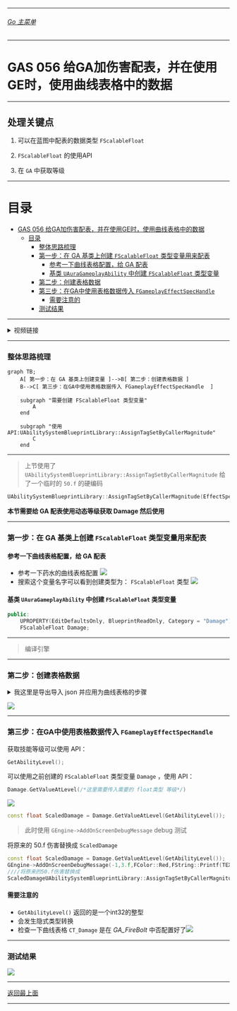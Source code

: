 ____ ____ ____ ____ ____ ____ ____ ____ ____ ____ ____ ____ ____ ____ ____ ____ ____ ____ ____ ____ ____ _______
###### [Go 主菜单](../MainMenu.md)
____ ____ ____ ____ ____ ____ ____ ____ ____ ____ ____ ____ ____ ____ ____ ____ ____ ____ ____ ____ ____ _______

# GAS 056 给GA加伤害配表，并在使用GE时，使用曲线表格中的数据

____ ____ ____ ____ ____ ____ ____ ____ ____ ____ ____ ____ ____ ____ ____ ____ ____ ____ ____ ____ ____ _______

## 处理关键点

1. 可以在蓝图中配表的数据类型 `FScalableFloat` 

2.  `FScalableFloat` 的使用API

3. 在 `GA` 中获取等级

____ ____ ____ ____ ____ ____ ____ ____ ____ ____ ____ ____ ____ ____ ____ ____ ____ ____ ____ ____ ____ _______

# 目录

- [GAS 056 给GA加伤害配表，并在使用GE时，使用曲线表格中的数据](#gas-056-给ga加伤害配表并在使用ge时使用曲线表格中的数据)
	- [目录](#目录)
		- [整体思路梳理](#整体思路梳理)
		- [第一步：在 GA 基类上创建 `FScalableFloat` 类型变量用来配表](#第一步在-ga-基类上创建-fscalablefloat-类型变量用来配表)
			- [参考一下曲线表格配置，给 GA 配表](#参考一下曲线表格配置给-ga-配表)
			- [基类 `UAuraGameplayAbility` 中创建 `FScalableFloat` 类型变量](#基类-uauragameplayability-中创建-fscalablefloat-类型变量)
		- [第二步：创建表格数据](#第二步创建表格数据)
		- [第三步：在GA中使用表格数据传入 `FGameplayEffectSpecHandle`](#第三步在ga中使用表格数据传入-fgameplayeffectspechandle)
			- [需要注意的](#需要注意的)
		- [测试结果](#测试结果)




____ ____ ____ ____ ____ ____ ____ ____ ____ ____ ____ ____ ____ ____ ____ ____ ____ ____ ____ ____ ____ _______

<details>
<summary> 视频链接 </summary>
[4. Ability Damage_哔哩哔哩_bilibili](https://www.bilibili.com/video/BV1JD421E7yC?p=133&vd_source=9e1e64122d802b4f7ab37bd325a89e6c)

</details>

____ ____ ____ ____ ____ ____ ____ ____ ____ ____ ____ ____ ____ ____ ____ ____ ____ ____ ____ ____ ____ _______

### 整体思路梳理

```mermaid
graph TB;
	A[ 第一步：在 GA 基类上创建变量 ]-->B[ 第二步：创建表格数据 ]
	B-->C[ 第三步：在GA中使用表格数据传入 FGameplayEffectSpecHandle  ]
	
	subgraph "需要创建 FScalableFloat 类型变量"
		A
	end
	
	subgraph "使用API:UAbilitySystemBlueprintLibrary::AssignTagSetByCallerMagnitude"
		C
	end
```

____ ____ ____ ____ ____ ____ ____ ____ ____ ____ ____ ____ ____ ____ ____ ____ ____ ____ ____ ____ ____ _______

>上节使用了 `UAbilitySystemBlueprintLibrary::AssignTagSetByCallerMagnitude` 给了一个临时的 `50.f` 的硬编码

```cpp
UAbilitySystemBlueprintLibrary::AssignTagSetByCallerMagnitude(EffectSpecHandle,Tag,50.f/*这里临时给了 50.f*/);
```

**本节需要给 GA 配表使用动态等级获取 Damage 然后使用**

____ ____ ____ ____ ____ ____ ____ ____ ____ ____ ____ ____ ____ ____ ____ ____ ____ ____ ____ ____ ____ _______

### 第一步：在 GA 基类上创建 `FScalableFloat` 类型变量用来配表

#### 参考一下曲线表格配置，给 GA 配表

- 参考一下药水的曲线表格配置 ![](https://github.com/liyunlong618/LiYunLongKnowledgeLibrary/blob/main/UECPP/Models/GAS/GAS_2_Aura/DetailContent/Image/GAS_056/1.png?raw=true)
- 搜索这个变量名字可以看到创建类型为： `FScalableFloat` 类型 ![](https://github.com/liyunlong618/LiYunLongKnowledgeLibrary/blob/main/UECPP/Models/GAS/GAS_2_Aura/DetailContent/Image/GAS_056/2.png?raw=true)

#### 基类 `UAuraGameplayAbility` 中创建 `FScalableFloat` 类型变量

```CPP
public:
	UPROPERTY(EditDefaultsOnly, BlueprintReadOnly, Category = "Damage")
	FScalableFloat Damage;
```
____ ____ ____ ____ ____ ____ ____ ____ ____ ____ ____ ____ ____ ____ ____ ____ ____ ____ ____ ____ ____ _______

>编译引擎

____ ____ ____ ____ ____ ____ ____ ____ ____ ____ ____ ____ ____ ____ ____ ____ ____ ____ ____ ____ ____ _______

### 第二步：创建表格数据


<details>
<summary> 我这里是导出导入 json 并应用为曲线表格的步骤 </summary>

我这里是导出导入 json

1. 导出 json ![](https://github.com/liyunlong618/LiYunLongKnowledgeLibrary/blob/main/UECPP/Models/GAS/GAS_2_Aura/DetailContent/Image/GAS_056/4.png?raw=true)

2. ![](https://github.com/liyunlong618/LiYunLongKnowledgeLibrary/blob/main/UECPP/Models/GAS/GAS_2_Aura/DetailContent/Image/GAS_056/5.png?raw=true)

3. 修改 json 文件

   ```JSON
   [
   	{
   		"Name": "Damage",
   		"1": 5,
   		"5": 10,
   		"10": 16,
   		"15": 27,
   		"20": 41,
   		"40": 120
   	}
   ]
   ```

4. 导入 json 文件 ![](https://github.com/liyunlong618/LiYunLongKnowledgeLibrary/blob/main/UECPP/Models/GAS/GAS_2_Aura/DetailContent/Image/GAS_056/6.png?raw=true) ![](https://github.com/liyunlong618/LiYunLongKnowledgeLibrary/blob/main/UECPP/Models/GAS/GAS_2_Aura/DetailContent/Image/GAS_056/7.png?raw=true)

   稍微调整下 ![](https://github.com/liyunlong618/LiYunLongKnowledgeLibrary/blob/main/UECPP/Models/GAS/GAS_2_Aura/DetailContent/Image/GAS_056/8.png?raw=true)

</details>

![](https://github.com/liyunlong618/LiYunLongKnowledgeLibrary/blob/main/UECPP/Models/GAS/GAS_2_Aura/DetailContent/Image/GAS_056/9.png?raw=true)

____ ____ ____ ____ ____ ____ ____ ____ ____ ____ ____ ____ ____ ____ ____ ____ ____ ____ ____ ____ ____ _______

### 第三步：在GA中使用表格数据传入 `FGameplayEffectSpecHandle` 

获取技能等级可以使用 API：
```CPP
GetAbilityLevel();
```

可以使用之前创建的 `FScalableFloat` 类型变量 `Damage` ，使用 API：
```CPP
Damage.GetValueAtLevel(/*这里需要传入需要的 float类型 等级*/)
```
![](https://github.com/liyunlong618/LiYunLongKnowledgeLibrary/blob/main/UECPP/Models/GAS/GAS_2_Aura/DetailContent/Image/GAS_056/10.png?raw=true)

```CPP
const float ScaledDamage = Damage.GetValueAtLevel(GetAbilityLevel());
```

>此时使用 `GEngine->AddOnScreenDebugMessage` debug 测试

将原来的 50.f 伤害替换成 `ScaledDamage` 
```CPP
const float ScaledDamage = Damage.GetValueAtLevel(GetAbilityLevel());  
GEngine->AddOnScreenDebugMessage(-1,3.f,FColor::Red,FString::Printf(TEXT("ScaledDamage: %f"),ScaledDamage));  
////将原来的50.f伤害替换成
ScaledDamageUAbilitySystemBlueprintLibrary::AssignTagSetByCallerMagnitude(EffectSpecHandle,Tag,ScaledDamage);
```

#### 需要注意的
-  `GetAbilityLevel()` 返回的是一个int32的整型
- 会发生隐式类型转换
- 检查一下曲线表格 `CT_Damage` 是在 *GA_FireBolt* 中否配置好了![](https://github.com/liyunlong618/LiYunLongKnowledgeLibrary/blob/main/UECPP/Models/GAS/GAS_2_Aura/DetailContent/Image/GAS_056/12.png?raw=true)

____ ____ ____ ____ ____ ____ ____ ____ ____ ____ ____ ____ ____ ____ ____ ____ ____ ____ ____ ____ ____ _______
### 测试结果
![](https://github.com/liyunlong618/LiYunLongKnowledgeLibrary/blob/main/UECPP/Models/GAS/GAS_2_Aura/DetailContent/Image/GAS_056/11.png?raw=true)


____ ____ ____ ____ ____ ____ ____ ____ ____ ____ ____ ____ ____ ____ ____ ____ ____ ____ ____ ____ ____ _______

[返回最上面](#Go主菜单)

____ ____ ____ ____ ____ ____ ____ ____ ____ ____ ____ ____ ____ ____ ____ ____ ____ ____ ____ ____ ____ _______